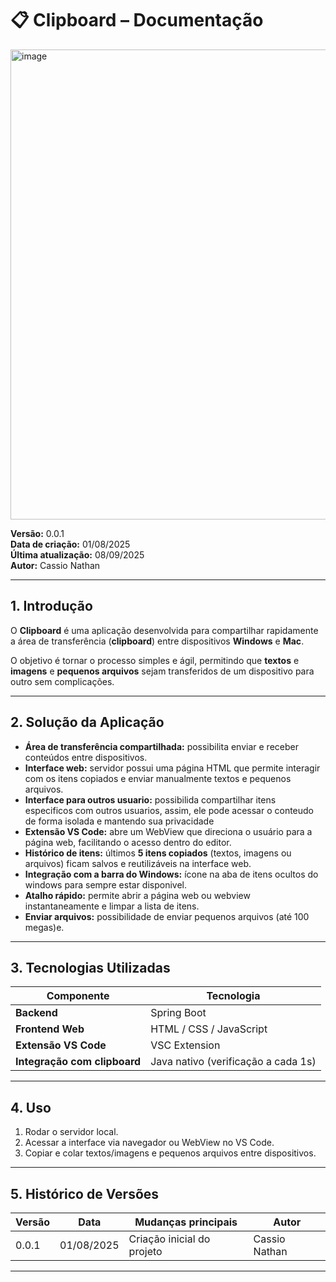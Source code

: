 # 📋 Clipboard – Documentação
<img width="898" height="752" alt="image" src="https://github.com/user-attachments/assets/4b16268d-959f-48a3-b241-38747a8e34be" />

**Versão:** 0.0.1  
**Data de criação:** 01/08/2025  
**Última atualização:** 08/09/2025  
**Autor:** Cassio Nathan  

---

## 1. Introdução
O **Clipboard** é uma aplicação desenvolvida para compartilhar rapidamente a área de transferência (**clipboard**) entre dispositivos **Windows** e **Mac**.  

O objetivo é tornar o processo simples e ágil, permitindo que **textos** e **imagens** e **pequenos arquivos** sejam transferidos de um dispositivo para outro sem complicações.

---

## 2. Solução da Aplicação

- **Área de transferência compartilhada:** possibilita enviar e receber conteúdos entre dispositivos.
- **Interface web:** servidor possui uma página HTML que permite interagir com os itens copiados e enviar manualmente textos e pequenos arquivos.
- **Interface para outros usuario:** possibilida compartilhar itens especificos com outros usuarios, assim, ele pode acessar o conteudo de forma isolada e mantendo sua privacidade
- **Extensão VS Code:** abre um WebView que direciona o usuário para a página web, facilitando o acesso dentro do editor.
- **Histórico de itens:** últimos **5 itens copiados** (textos, imagens ou arquivos) ficam salvos e reutilizáveis na interface web.
- **Integração com a barra do Windows:** ícone na aba de itens ocultos do windows para sempre estar disponivel.
- **Atalho rápido:** permite abrir a página web ou webview instantaneamente e limpar a lista de itens.
- **Enviar arquivos:** possibilidade de enviar pequenos arquivos (até 100 megas)e.

---

## 3. Tecnologias Utilizadas

| Componente                     | Tecnologia                                  |
|--------------------------------|----------------------------------------------|
| **Backend**                    | Spring Boot                                 |
| **Frontend Web**               | HTML / CSS / JavaScript                     |
| **Extensão VS Code**           | VSC Extension                               |
| **Integração com clipboard**   | Java nativo (verificação a cada 1s)         |

---

## 4. Uso

1. Rodar o servidor local.  
2. Acessar a interface via navegador ou WebView no VS Code.  
3. Copiar e colar textos/imagens e pequenos arquivos entre dispositivos.  

---

## 5. Histórico de Versões

| Versão | Data       | Mudanças principais        | Autor          |
|--------|------------|----------------------------|----------------|
| 0.0.1  | 01/08/2025 | Criação inicial do projeto | Cassio Nathan  |

---
